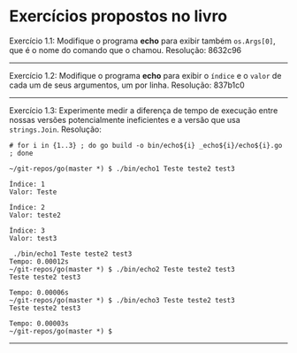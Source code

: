 # Exercícios propostos no livro

Exercício 1.1: Modifique o programa **echo** para exibir também `os.Args[0]`, que é o nome do comando que o chamou.
Resolução: 8632c96

---

Exercício 1.2: Modifique o programa **echo** para exibir o `índice` e o `valor` de cada um de seus argumentos, um por linha.
Resolução: 837b1c0

---

Exercício 1.3: Experimente medir a diferença de tempo de execução entre  nossas versões potencialmente ineficientes e a versão que usa `strings.Join`. 
Resolução: 

```
# for i in {1..3} ; do go build -o bin/echo${i} _echo${i}/echo${i}.go ; done

~/git-repos/go(master *) $ ./bin/echo1 Teste teste2 test3

Índice: 1
Valor: Teste

Índice: 2
Valor: teste2

Índice: 3
Valor: test3

 ./bin/echo1 Teste teste2 test3
Tempo: 0.00012s
~/git-repos/go(master *) $ ./bin/echo2 Teste teste2 test3
Teste teste2 test3

Tempo: 0.00006s
~/git-repos/go(master *) $ ./bin/echo3 Teste teste2 test3
Teste teste2 test3

Tempo: 0.00003s
~/git-repos/go(master *) $ 
```

---
